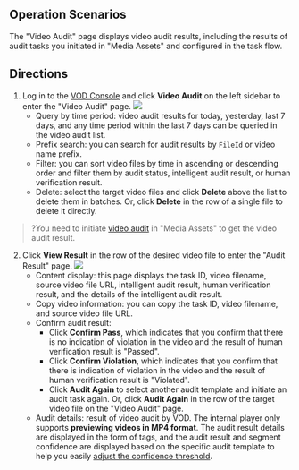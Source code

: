 ## Operation Scenarios
The "Video Audit" page displays video audit results, including the results of audit tasks you initiated in "Media Assets" and configured in the task flow.

## Directions

1. Log in to the [VOD Console](https://console.cloud.tencent.com/vod/overview) and click **Video Audit** on the left sidebar to enter the "Video Audit" page.
![](https://main.qcloudimg.com/raw/f3d1b953ef6f8fc4f2a16910f18a079d.png)
	- Query by time period: video audit results for today, yesterday, last 7 days, and any time period within the last 7 days can be queried in the video audit list.
	- Prefix search: you can search for audit results by `FileId` or video name prefix.
	- Filter: you can sort video files by time in ascending or descending order and filter them by audit status, intelligent audit result, or human verification result.
	- Delete: select the target video files and click **Delete** above the list to delete them in batches. Or, click **Delete** in the row of a single file to delete it directly.
	
>?You need to initiate [video audit](https://intl.cloud.tencent.com/document/product/266/33892) in "Media Assets" to get the video audit result.

2. Click **View Result** in the row of the desired video file to enter the "Audit Result" page.
![](https://main.qcloudimg.com/raw/8f92f1853c4fc5151fda3ba689708064.png)
	- Content display: this page displays the task ID, video filename, source video file URL, intelligent audit result, human verification result, and the details of the intelligent audit result.
	- Copy video information: you can copy the task ID, video filename, and source video file URL.
	- Confirm audit result:
		- Click **Confirm Pass**, which indicates that you confirm that there is no indication of violation in the video and the result of human verification result is "Passed".
		- Click **Confirm Violation**, which indicates that you confirm that there is indication of violation in the video and the result of human verification result is "Violated".
		- Click **Audit Again** to select another audit template and initiate an audit task again. Or, click **Audit Again** in the row of the target video file on the "Video Audit" page.
	- Audit details: result of video audit by VOD. The internal player only supports **previewing videos in MP4 format**. The audit result details are displayed in the form of tags, and the audit result and segment confidence are displayed based on the specific audit template to help you easily [adjust the confidence threshold](https://intl.cloud.tencent.com/document/product/266/14059#yz).
		




